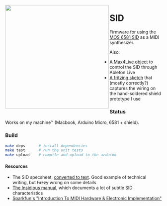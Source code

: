 <p align=center>
  <image src=sid.jpg width=333 height=333 align=left>
  </image>
</p>








# SID
Firmware for using the [MOS 6581 SID](https://en.wikipedia.org/wiki/MOS_Technology_6581) as a MIDI synthesizer.

Also:

  - [A Max4Live object](data/SID.amxd) to control the SID through Ableton Live
  - [A fritzing sketch](data/SID_shield.fzz) that (mostly correctly?) captures the wiring on the hand-soldered shield prototype I use

### Status

Works on my machine™ (Macbook, Arduino Micro, 6581 + shield).

### Build

```bash
make deps      # install dependencies
make test      # run the unit tests
make upload    # compile and upload to the arduino
```

#### Resources

- The SID specsheet, [converted to text](http://www.sidmusic.org/sid/sidtech2.html). Good example of technical writing, but ~~fuzzy~~ wrong on some details
- [The Insidious manual](https://impactsoundworks.com/docs/inSIDious%20Manual.pdf), which documents a lot of subtle SID characteristics
- [Sparkfun's "Introduction To MIDI Hardware & Electronic Implementation"](https://learn.sparkfun.com/tutorials/midi-tutorial/hardware--electronic-implementation)


